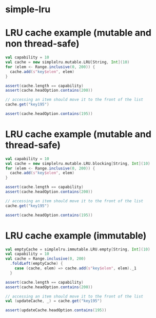 simple-lru
==========


LRU cache example (mutable and non thread-safe)
=================

```scala
val capability = 10
val cache = new simplelru.mutable.LRU[String, Int](10)
for (elem <- Range.inclusive(0, 200)) {
  cache.add(s"key$elem", elem)
}

assert(cache.length == capability)
assert(cache.headOption.contains(200))

// accessing an item should move it to the front of the list
cache.get("key195")

assert(cache.headOption.contains(195))

```

LRU cache example (mutable and thread-safe)
=================

```scala
val capability = 10
val cache = new simplelru.mutable.LRU.blocking[String, Int](10)
for (elem <- Range.inclusive(0, 200)) {
  cache.add(s"key$elem", elem)
}

assert(cache.length == capability)
assert(cache.headOption.contains(200))

// accessing an item should move it to the front of the list
cache.get("key195")

assert(cache.headOption.contains(195))
```


LRU cache example (immutable)
=================

```scala
val emptyCache = simplelru.immutable.LRU.empty[String, Int](10)
val capability = 10
val cache = Range.inclusive(0, 200)
  .foldLeft(emptyCache) {
    case (cache, elem) => cache.add(s"key$elem", elem)._1
  }

assert(cache.length == capability)
assert(cache.headOption.contains(200))

// accessing an item should move it to the front of the list
val (updateCache, _) = cache.get("key195")

assert(updateCache.headOption.contains(195))
```
